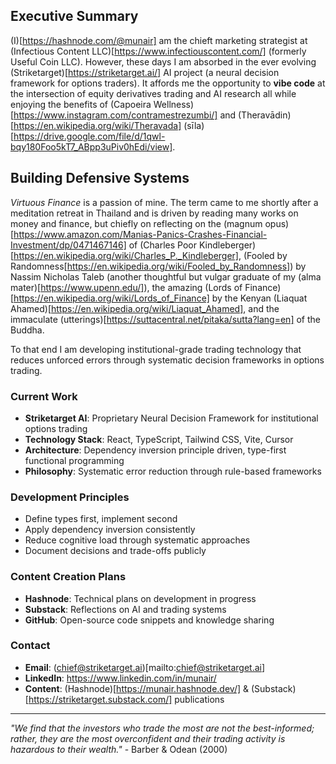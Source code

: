 ## Executive Summary

(I)[https://hashnode.com/@munair] am the chieft marketing strategist at (Infectious Content LLC)[https://www.infectiouscontent.com/] (formerly Useful Coin LLC). However, these days I am absorbed in the ever evolving (Striketarget)[https://striketarget.ai/] AI project (a neural decision framework for options traders). It affords me the opportunity to **vibe code** at the intersection of equity derivatives trading and AI research all while enjoying the benefits of (Capoeira Wellness)[https://www.instagram.com/contramestrezumbi/] and (Theravādin)[https://en.wikipedia.org/wiki/Theravada] (sīla)[https://drive.google.com/file/d/1qwl-bqy180Foo5kT7_ABpp3uPiv0hEdi/view].

## Building Defensive Systems

*Virtuous Finance* is a passion of mine. The term came to me shortly after a meditation retreat in Thailand and is driven by reading many works on money and finance, but chiefly on reflecting on the (magnum opus)[https://www.amazon.com/Manias-Panics-Crashes-Financial-Investment/dp/0471467146] of (Charles Poor Kindleberger)[https://en.wikipedia.org/wiki/Charles_P._Kindleberger], (Fooled by Randomness[https://en.wikipedia.org/wiki/Fooled_by_Randomness]) by Nassim Nicholas Taleb (another thoughtful but vulgar graduate of my (alma mater)[https://www.upenn.edu/]), the amazing (Lords of Finance)[https://en.wikipedia.org/wiki/Lords_of_Finance] by the Kenyan (Liaquat Ahamed)[https://en.wikipedia.org/wiki/Liaquat_Ahamed], and the immaculate (utterings)[https://suttacentral.net/pitaka/sutta?lang=en] of the Buddha.

To that end I am developing institutional-grade trading technology that reduces unforced errors through systematic decision frameworks in options trading.

### Current Work
- **Striketarget AI**: Proprietary Neural Decision Framework for institutional options trading
- **Technology Stack**: React, TypeScript, Tailwind CSS, Vite, Cursor
- **Architecture**: Dependency inversion principle driven, type-first functional programming
- **Philosophy**: Systematic error reduction through rule-based frameworks

### Development Principles
- Define types first, implement second
- Apply dependency inversion consistently
- Reduce cognitive load through systematic approaches
- Document decisions and trade-offs publicly

### Content Creation Plans
- **Hashnode**: Technical plans on development in progress
- **Substack**: Reflections on AI and trading systems
- **GitHub**: Open-source code snippets and knowledge sharing

### Contact
- **Email**: (chief@striketarget.ai)[mailto:chief@striketarget.ai]
- **LinkedIn**: https://www.linkedin.com/in/munair/
- **Content**: (Hashnode)[https://munair.hashnode.dev/] & (Substack)[https://striketarget.substack.com/] publications

---

*"We find that the investors who trade the most are not the best-informed; rather, they are the most overconfident and their trading activity is hazardous to their wealth."* - Barber & Odean (2000)
```
